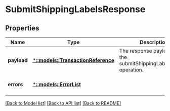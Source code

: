 # SubmitShippingLabelsResponse

## Properties
Name | Type | Description | Notes
------------ | ------------- | ------------- | -------------
**payload** | [***::models::TransactionReference**](TransactionReference.md) | The response payload for the submitShippingLabelRequest operation. | [optional] [default to null]
**errors** | [***::models::ErrorList**](ErrorList.md) |  | [optional] [default to null]

[[Back to Model list]](../README.md#documentation-for-models) [[Back to API list]](../README.md#documentation-for-api-endpoints) [[Back to README]](../README.md)


